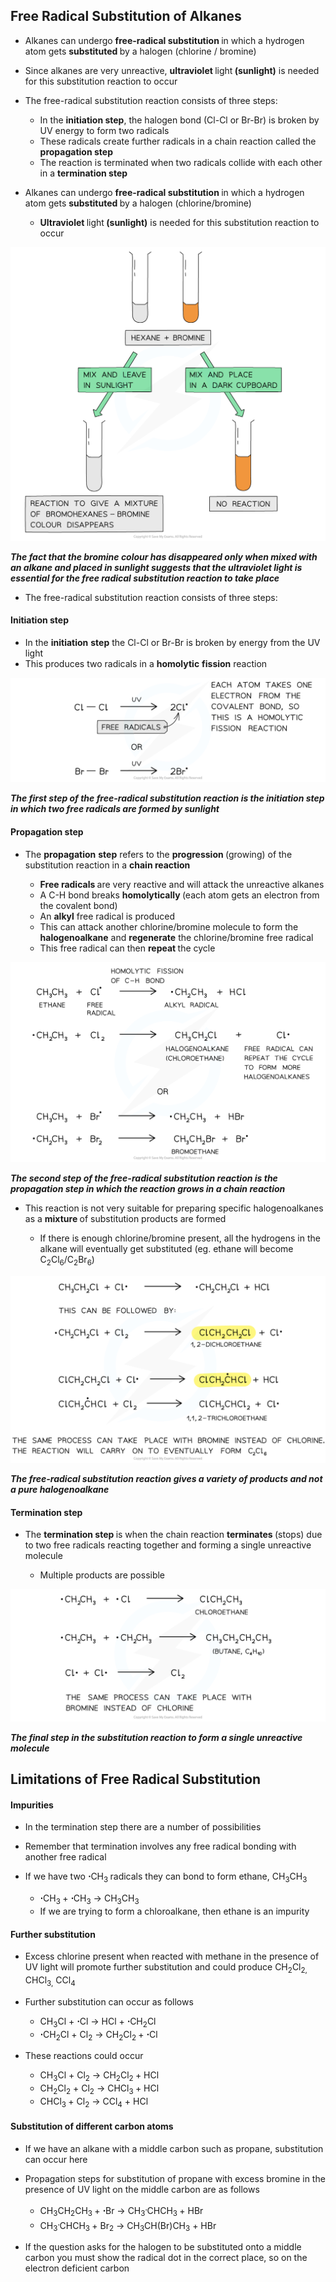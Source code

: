 Free Radical Substitution of Alkanes
------------------------------------

* Alkanes can undergo <b>free-radical substitution </b>in which a hydrogen atom gets <b>substituted </b>by a halogen (chlorine / bromine)
* Since alkanes are very unreactive, <b>ultraviolet </b>light<b> (sunlight)</b> is needed for this substitution reaction to occur
* The free-radical substitution reaction consists of three steps:

  + In the <b>initiation step</b>, the halogen bond (Cl-Cl or Br-Br) is broken by UV energy to form two radicals
  + These radicals create further radicals in a chain reaction called the <b>propagation step</b>
  + The reaction is terminated when two radicals collide with each other in a <b>termination step</b>
* Alkanes can undergo <b>free-radical substitution </b>in which a hydrogen atom gets <b>substituted </b>by a halogen (chlorine/bromine)

  + <b>Ultraviolet </b>light<b> (sunlight)</b> is needed for this substitution reaction to occur

![Hydrocarbons Colour Change of Solution, downloadable AS & A Level Chemistry revision notes](3.2-Hydrocarbons-Colour-Change-of-Solution.png)

*<b>The fact that the bromine colour has disappeared only when mixed with an alkane and placed in sunlight suggests that the ultraviolet light is essential for the free radical substitution reaction to take place</b>*

* The free-radical substitution reaction consists of three steps:

#### Initiation step

* In the <b>initiation</b> <b>step</b> the Cl-Cl or Br-Br is broken by energy from the UV light
* This produces two radicals in a <b>homolytic</b> <b>fission</b> reaction

![Hydrocarbons Initiation Step, downloadable AS & A Level Chemistry revision notes](3.2-Hydrocarbons-Initiation-Step.png)

*<b>The first step of the free-radical substitution reaction is the initiation step in which two free radicals are formed by sunlight</b>*

#### Propagation step

* The <b>propagation</b> <b>step</b> refers to the <b>progression </b>(growing) of the substitution reaction in a <b>chain reaction</b>

  + <b>Free radicals </b>are very reactive and will attack the unreactive alkanes
  + A C-H bond breaks <b>homolytically </b>(each atom gets an electron from the covalent bond)
  + An <b>alkyl</b> free radical is produced
  + This can attack another chlorine/bromine molecule to form the <b>halogenoalkane</b> and <b>regenerate</b> the chlorine/bromine free radical
  + This free radical can then <b>repeat </b>the cycle

![Hydrocarbons Propagation Step, downloadable AS & A Level Chemistry revision notes](3.2-Hydrocarbons-Propagation-Step.png)

*<b>The second step of the free-radical substitution reaction is the propagation step in which the reaction grows in a chain reaction</b>*

* This reaction is not very suitable for preparing specific halogenoalkanes as a <b>mixture </b>of substitution products are formed

  + If there is enough chlorine/bromine present, all the hydrogens in the alkane will eventually get substituted (eg. ethane will become C<sub>2</sub>Cl<sub>6</sub>/C<sub>2</sub>Br<sub>6</sub>)

![Hydrocarbons Side-Products, downloadable AS & A Level Chemistry revision notes](3.2-Hydrocarbons-Side-Products_1.png)

*<b>The free-radical substitution reaction gives a variety of products and not a pure halogenoalkane</b>*

#### Termination step

* The <b>termination step </b>is when the chain reaction <b>terminates </b>(stops) due to two free radicals reacting together and forming a single unreactive molecule

  + Multiple products are possible

![Hydrocarbons Termination Step, downloadable AS & A Level Chemistry revision notes](3.2-Hydrocarbons-Termination-Step.png)

*<b>The final step in the substitution reaction to form a single unreactive molecule</b>*

Limitations of Free Radical Substitution
----------------------------------------

#### Impurities

* In the termination step there are a number of possibilities
* Remember that termination involves any free radical bonding with another free radical
* If we have two <b>⋅</b>CH<sub>3 </sub>radicals they can bond to form ethane, CH<sub>3</sub>CH<sub>3</sub>

  + <b>⋅</b>CH<sub>3 </sub>+ <b>⋅</b>CH<sub>3</sub> → CH<sub>3</sub>CH<sub>3</sub>
  + If we are trying to form a chloroalkane, then ethane is an impurity

#### Further substitution

* Excess chlorine present when reacted with methane in the presence of UV light will promote further substitution and could produce CH<sub>2</sub>Cl<sub>2, </sub>CHCl<sub>3,</sub> CCl<sub>4</sub>
* Further substitution can occur as follows

  + CH<sub>3</sub>Cl + <b>⋅</b>Cl → HCl + <b>⋅</b>CH<sub>2</sub>Cl
  + <b>⋅</b>CH<sub>2</sub>Cl + Cl<sub>2</sub> → CH<sub>2</sub>Cl<sub>2 </sub>+ <b>⋅</b>Cl
* These reactions could occur

  + CH<sub>3</sub>Cl + Cl<sub>2</sub> → CH<sub>2</sub>Cl<sub>2 </sub>+ HCl
  + CH<sub>2</sub>Cl<sub>2</sub> + Cl<sub>2</sub> → CHCl<sub>3 </sub>+ HCl
  + CHCl<sub>3 </sub>+ Cl<sub>2</sub> → CCl<sub>4</sub> + HCl

#### Substitution of different carbon atoms

* If we have an alkane with a middle carbon such as propane, substitution can occur here
* Propagation steps for substitution of propane with excess bromine in the presence of UV light on the middle carbon are as follows

  + CH<sub>3</sub>CH<sub>2</sub>CH<sub>3 </sub>+ <b>⋅</b>Br → CH<sub>3</sub><sup><sub><b>⋅</b></sub></sup>CHCH<sub>3 </sub>+ HBr
  + CH<sub>3</sub><sup><sub><b>⋅</b></sub></sup>CHCH<sub>3 </sub>+ Br<sub>2</sub> → CH<sub>3</sub>CH(Br)CH<sub>3</sub> + HBr
* If the question asks for the halogen to be substituted onto a middle carbon you must show the radical dot in the correct place, so on the electron deficient carbon